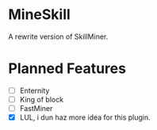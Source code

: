 # MineSkill
A rewrite version of SkillMiner.
# Planned Features
- [ ] Enternity
- [ ] King of block
- [ ] FastMiner
- [X] LUL, i dun haz more idea for this plugin.
